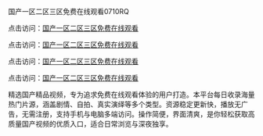 国产一区二区三区免费在线观看0710RQ

点击访问：<a href="https://heiliaowt0d7p.pages.dev">国产一区二区三区免费在线观看</a> 

点击访问：<a href="https://heiliaowzu4ur.pages.dev">国产一区二区三区免费在线观看</a> 

点击访问：<a href="https://heiliaowzu4ur.pages.dev">国产一区二区三区免费在线观看</a> 

点击访问：<a href="https://heiliaowzu4ur.pages.dev">国产一区二区三区免费在线观看</a>

精选国产精品视频，专为追求免费在线观看体验的用户打造。本平台每日收录海量热门片源，涵盖剧情、自拍、真实演绎等多个类型。资源稳定更新快，播放无广告，无需注册，支持手机与电脑多端访问。操作简便，界面清爽，是你轻松获取高质量国产视频的优质入口，适合日常浏览与深夜独享。

<span style="display:none;">[Canonical link](https://github.com/E20250710/So14 ）</span>
